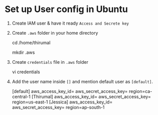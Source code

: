 # Set up User config in Ubuntu
1. Create IAM user & have it ready `Access and Secrete key`
2. Create `.aws` folder in your home directory

    cd /home/thirumal

    mkdir .aws

3. Create `credentials` file in `.aws` folder
   
    vi credentials

4. Add the user name inside `[]` and mention default user as `[default]`.

    [default]
    aws_access_key_id=
    aws_secret_access_key=
    region=ca-central-1
    [Thirumal]
    aws_access_key_id=
    aws_secret_access_key=
    region=us-east-1
    [Jessica]
    aws_access_key_id=
    aws_secret_access_key=
    region=ap-south-1